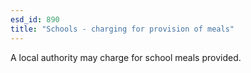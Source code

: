 ```yaml
---
esd_id: 890
title: "Schools - charging for provision of meals"
---
```


A local authority may charge for school meals provided.

